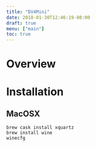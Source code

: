 ```yaml
---
title: "DV4Mini"
date: 2018-01-30T12:46:19-08:00
draft: true
menu: ["main"]
toc: true
---
```


# Overview


# Installation

## MacOSX

```
brew cask install xquartz
brew install wine
winecfg
```
